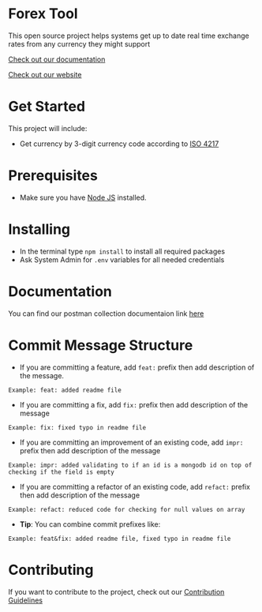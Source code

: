 # Forex Tool

This open source project helps systems get up to date real time exchange rates from any currency they might support

[Check out our documentation](https://leafglobalfintech.github.io/docs/forex-docs/project-intro/intro/)

[Check out our website](https://leafglobalfintech.com)

# Get Started

This project will include:

-   Get currency by 3-digit currency code according to [ISO 4217](https://en.wikipedia.org/wiki/ISO_4217)

# Prerequisites

-   Make sure you have [Node JS](https://nodejs.org) installed.

# Installing

-   In the terminal type `npm install` to install all required packages
-   Ask System Admin for `.env` variables for all needed credentials

# Documentation

You can find our postman collection documentaion link [here]()

# Commit Message Structure

-   If you are committing a feature, add `feat:` prefix then add description of the message.

```
Example: feat: added readme file
```

-   If you are committing a fix, add `fix:` prefix then add description of the message

```
Example: fix: fixed typo in readme file
```

-   If you are committing an improvement of an existing code, add `impr:` prefix then add description of the message

```
Example: impr: added validating to if an id is a mongodb id on top of checking if the field is empty
```

-   If you are committing a refactor of an existing code, add `refact:` prefix then add description of the message

```
Example: refact: reduced code for checking for null values on array
```

-   **Tip**: You can combine commit prefixes like:

```
Example: feat&fix: added readme file, fixed typo in readme file
```

# Contributing

If you want to contribute to the project, check out our [Contribution Guidelines](https://leafglobalfintech.github.io/docs/forex-docs/contribute/contribiting/)
